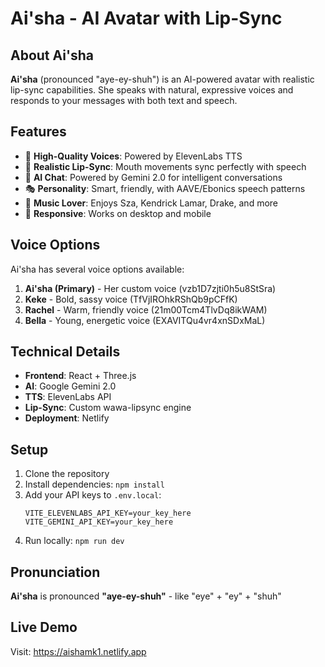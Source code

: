 # Ai'sha - AI Avatar with Lip-Sync

## About Ai'sha

**Ai'sha** (pronounced "aye-ey-shuh") is an AI-powered avatar with realistic lip-sync capabilities. She speaks with natural, expressive voices and responds to your messages with both text and speech.

## Features

- 🎤 **High-Quality Voices**: Powered by ElevenLabs TTS
- 👄 **Realistic Lip-Sync**: Mouth movements sync perfectly with speech
- 💬 **AI Chat**: Powered by Gemini 2.0 for intelligent conversations
- 🎭 **Personality**: Smart, friendly, with AAVE/Ebonics speech patterns
- 🎵 **Music Lover**: Enjoys Sza, Kendrick Lamar, Drake, and more
- 📱 **Responsive**: Works on desktop and mobile

## Voice Options

Ai'sha has several voice options available:

1. **Ai'sha (Primary)** - Her custom voice (vzb1D7zjti0h5u8StSra)
2. **Keke** - Bold, sassy voice (TfVjIROhkRShQb9pCFfK)
3. **Rachel** - Warm, friendly voice (21m00Tcm4TlvDq8ikWAM)
4. **Bella** - Young, energetic voice (EXAVITQu4vr4xnSDxMaL)

## Technical Details

- **Frontend**: React + Three.js
- **AI**: Google Gemini 2.0
- **TTS**: ElevenLabs API
- **Lip-Sync**: Custom wawa-lipsync engine
- **Deployment**: Netlify

## Setup

1. Clone the repository
2. Install dependencies: `npm install`
3. Add your API keys to `.env.local`:
   ```
   VITE_ELEVENLABS_API_KEY=your_key_here
   VITE_GEMINI_API_KEY=your_key_here
   ```
4. Run locally: `npm run dev`

## Pronunciation

**Ai'sha** is pronounced **"aye-ey-shuh"** - like "eye" + "ey" + "shuh"

## Live Demo

Visit: https://aishamk1.netlify.app